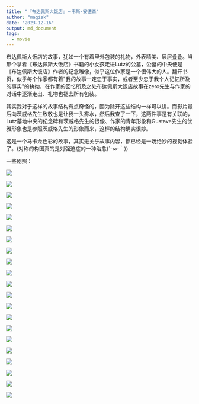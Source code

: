 ```yaml
---
title: "『布达佩斯大饭店』－韦斯·安德森"
author: "magisk"
date: "2023-12-16"
output: md_document
tags:
  - movie
---
```


<!--more-->

布达佩斯大饭店的故事，犹如一个有着里外包装的礼物，外表精美、层层叠叠。当那个拿着《布达佩斯大饭店》书籍的小女孩走进Lutz的公墓，公墓的中央便是《布达佩斯大饭店》作者的纪念雕像，似乎这位作家是一个很伟大的人。翻开书页，似乎每个作家都有着"我的故事一定忠于事实，或者至少忠于我个人记忆所及的事实"的执拗，在作家的回忆所及之处布达佩斯大饭店故事在zero先生与作家的对话中逐渐走出、礼物也褪去所有包装。

其实我对于这样的故事结构有点奇怪的，因为除开这些结构一样可以讲。而影片最后向茨威格先生致敬也是让我一头雾水，然后我查了一下，这两件事是有关联的，Lutz墓地中央的纪念碑和茨威格先生的很像、作家的青年形象和Gustave先生的优雅形象也是参照茨威格先生的形象而来，这样的结构确实很妙。

这是一个马卡龙色彩的故事，其实无关乎故事内容，都已经是一场绝妙的视觉体验了。(对称的构图真的是对强迫症的一种治愈(´-ω-｀))

一些剧照：

![](/images/布达佩斯大饭店/Snipaste_2023-12-15_21-23-15.png)

![](/images/布达佩斯大饭店/Snipaste_2023-12-15_21-23-15.png)

![](/images/布达佩斯大饭店/Snipaste_2023-12-15_21-24-54.png)

![](/images/布达佩斯大饭店/Snipaste_2023-12-15_21-25-17.png)

![](/images/布达佩斯大饭店/Snipaste_2023-12-15_21-25-56.png)

![](/images/布达佩斯大饭店/Snipaste_2023-12-15_21-39-29.png)

![](/images/布达佩斯大饭店/Snipaste_2023-12-15_21-39-35.png)

![](/images/布达佩斯大饭店/Snipaste_2023-12-15_21-39-47.png)

![](/images/布达佩斯大饭店/Snipaste_2023-12-15_21-48-16.png)

![](/images/布达佩斯大饭店/Snipaste_2023-12-15_21-58-04.png)

![](/images/布达佩斯大饭店/Snipaste_2023-12-15_22-08-44.png)

![](/images/布达佩斯大饭店/Snipaste_2023-12-15_22-14-14.png)

![](/images/布达佩斯大饭店/Snipaste_2023-12-15_22-16-34.png)

![](/images/布达佩斯大饭店/Snipaste_2023-12-15_22-16-39.png)

![](/images/布达佩斯大饭店/Snipaste_2023-12-15_22-36-44.png)

![](/images/布达佩斯大饭店/Snipaste_2023-12-15_22-36-51.png)

![](/images/布达佩斯大饭店/Snipaste_2023-12-15_22-37-53.png)

![](/images/布达佩斯大饭店/Snipaste_2023-12-15_22-44-14.png)

![](/images/布达佩斯大饭店/Snipaste_2023-12-15_22-52-00.png)

![](/images/布达佩斯大饭店/Snipaste_2023-12-15_22-53-30.png)

![](/images/布达佩斯大饭店/Snipaste_2023-12-15_22-54-50.png)
